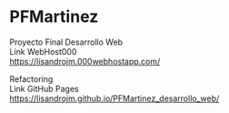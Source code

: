 # PFMartinez

Proyecto Final Desarrollo Web\
Link WebHost000\
https://lisandrojm.000webhostapp.com/

Refactoring\
Link GitHub Pages\
https://lisandrojm.github.io/PFMartinez_desarrollo_web/
